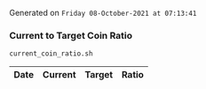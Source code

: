 Generated on `Friday 08-October-2021 at 07:13:41`

### Current to Target Coin Ratio
`current_coin_ratio.sh`

Date|Current|Target|Ratio
---|---|---|---
